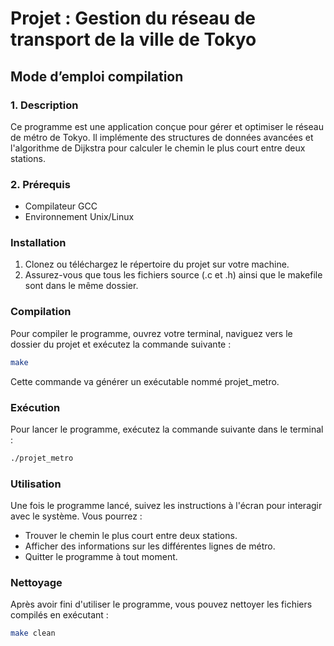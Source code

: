 # Projet : Gestion du réseau de transport de la ville de Tokyo

## Mode d’emploi compilation

### 1. Description 
Ce programme est une application conçue pour gérer et optimiser le réseau de métro de Tokyo. Il implémente des structures de données avancées et l'algorithme de Dijkstra pour calculer le chemin le plus court entre deux stations. 

### 2. Prérequis 
- Compilateur GCC 
- Environnement Unix/Linux 

### Installation 
1. Clonez ou téléchargez le répertoire du projet sur votre machine. 
2. Assurez-vous que tous les fichiers source (.c et .h) ainsi que le makefile sont dans le même dossier. 

### Compilation 
Pour compiler le programme, ouvrez votre terminal, naviguez vers le dossier du projet et exécutez la commande suivante : 
```bash
make 
```
Cette commande va générer un exécutable nommé projet_metro. 

### Exécution 
Pour lancer le programme, exécutez la commande suivante dans le terminal : 
```bash
./projet_metro 
```

### Utilisation 
Une fois le programme lancé, suivez les instructions à l'écran pour interagir avec le système. Vous pourrez : 
- Trouver le chemin le plus court entre deux stations. 
- Afficher des informations sur les différentes lignes de métro. 
- Quitter le programme à tout moment. 

### Nettoyage 
Après avoir fini d'utiliser le programme, vous pouvez nettoyer les fichiers compilés en exécutant :	 
```bash
make clean
```
